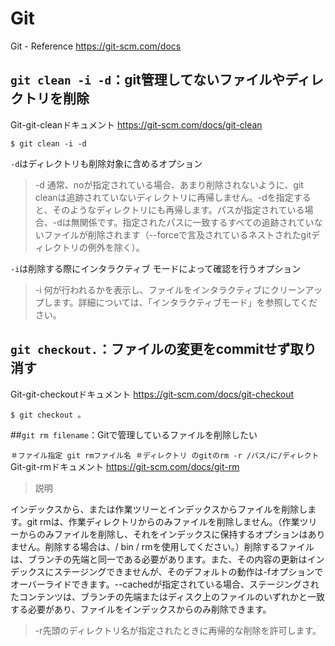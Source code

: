 # Git

Git - Reference
https://git-scm.com/docs

## `git clean -i -d`：git管理してないファイルやディレクトリを削除

Git-git-cleanドキュメント
https://git-scm.com/docs/git-clean

```
$ git clean -i -d
```
`-d`はディレクトリも削除対象に含めるオプション
>-d
通常、noが指定されている場合、あまり削除されないように、git cleanは追跡されていないディレクトリに再帰しません。-dを指定すると、そのようなディレクトリにも再帰しま​​す。パスが指定されている場合、-dは無関係です。指定されたパスに一致するすべての追跡されていないファイルが削除されます（--forceで言及されているネストされたgitディレクトリの例外を除く）。

`-i`は削除する際にインタラクティブ モードによって確認を行うオプション
>-i
何が行われるかを表示し、ファイルをインタラクティブにクリーンアップします。詳細については、「インタラクティブモード」を参照してください。

## `git checkout.`：ファイルの変更をcommitせず取り消す
Git-git-checkoutドキュメント https://git-scm.com/docs/git-checkout

```
$ git checkout 。
```
##`git rm filename`：Gitで管理しているファイルを削除したい

`
＃ファイル指定
git rmファイル名
＃ディレクトリ
のgitのrm -r /パス/に/ディレクト
`
Git-git-rmドキュメント
https://git-scm.com/docs/git-rm

> 説明

インデックスから、または作業ツリーとインデックスからファイルを削除します。git rmは、作業ディレクトリからのみファイルを削除しません。（作業ツリーからのみファイルを削除し、それをインデックスに保持するオプションはありません。削除する場合は、/ bin / rmを使用してください。）削除するファイルは、ブランチの先端と同一である必要があります。また、その内容の更新はインデックスにステージングできませんが、そのデフォルトの動作は-fオプションでオーバーライドできます。--cachedが指定されている場合、ステージングされたコンテンツは、ブランチの先端またはディスク上のファイルのいずれかと一致する必要があり、ファイルをインデックスからのみ削除できます。

>-r先頭のディレクトリ名が指定されたときに再帰的な削除を許可します。